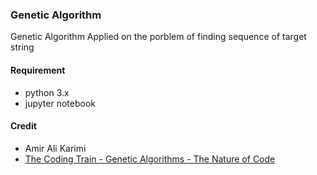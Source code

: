### Genetic Algorithm

Genetic Algorithm Applied on the porblem of finding sequence of target string

#### Requirement

- python 3.x
- jupyter notebook

#### Credit

- Amir Ali Karimi
- [The Coding Train - Genetic Algorithms - The Nature of Code](https://www.youtube.com/playlist?list=PLRqwX-V7Uu6bJM3VgzjNV5YxVxUwzALHV)